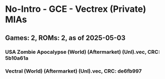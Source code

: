 # No-Intro - GCE - Vectrex (Private) MIAs
## Games: 2, ROMs: 2, as of 2025-05-03

### USA Zombie Apocalypse (World) (Aftermarket) (Unl).vec, CRC: 5b10a61a
### Vectral (World) (Aftermarket) (Unl).vec, CRC: de6fb997
